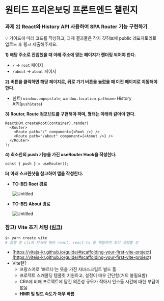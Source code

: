# 원티드 프리온보딩 프론트엔드 챌린지
### 과제 2) React와 History API 사용하여 SPA Router 기능 구현하기

<aside>
💡 가이드에 따라 코드를 작성하고, 과제 결과물은 각자 깃허브에 public 레포지토리로 업로드 후 링크 제출해주세요.

</aside>

**1) 해당 주소로 진입했을 때 아래 주소에 맞는 페이지가 렌더링 되어야 한다.**

- `/` → `root` 페이지
- `/about` → `about` 페이지

**2) 버튼을 클릭하면 해당 페이지로, 뒤로 가기 버튼을 눌렀을 때 이전 페이지로 이동해야 한다.**

- 힌트) `window.onpopstate`, `window.location.pathname` History API(`pushState`)

**3) Router, Route 컴포넌트를 구현해야 하며, 형태는 아래와 같아야 한다.**

```tsx
ReactDOM.createRoot(container).render(
  <Router>
    <Route path="/" component={<Root />} />
    <Route path="/about" component={<About />} />
  </Router>
);
```

**4) 최소한의 push 기능을 가진 useRouter Hook을 작성한다.**

```tsx
const { push } = useRouter();
```

**5) 아래 스크린샷을 참고하여 앱을 작성한다.**

- **TO-BE) Root 경로**
    
    ![Untitled](https://s3-us-west-2.amazonaws.com/secure.notion-static.com/d2a19c69-ed92-4431-afca-156a3d8ccd7e/Untitled.png)
    
- **TO-BE) About 경로**
    
    ![Untitled](https://s3-us-west-2.amazonaws.com/secure.notion-static.com/a10c03a3-1d27-4a02-a495-c7f98775ca23/Untitled.png)
    

### 참고) **Vite 초기 세팅 ([링크](https://vitejs-kr.github.io/guide/#scaffolding-your-first-vite-project))**

```bash
$> yarn create vite
# 실행 후 cli의 지시에 따라 react, react-ts 중 택일하여 초기 세팅할 것
```

- [https://vitejs-kr.github.io/guide/#scaffolding-your-first-vite-project](https://vitejs-kr.github.io/guide/#scaffolding-your-first-vite-project)
- Vite란?
    - 프랑스어로 ‘빠르다’는 뜻을 가진 자바스크립트 빌드 툴
    - 프로젝트 스캐폴딩 템플릿 지원하고, 설정이 매우 간단함(거의 불필요함)
    - CRA에 비해 프로젝트에 담긴 의존성 규모가 작아서 인스톨 시간에 대한 부담이 없음
    - **HMR 및 빌드 속도가 매우 빠름**
